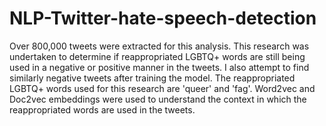 # NLP-Twitter-hate-speech-detection
Over 800,000 tweets were extracted for this analysis. This research was undertaken to determine if reappropriated LGBTQ+ words are still being used in a negative or positive manner in the tweets. I also attempt to find similarly negative tweets after training the model. The reappropriated LGBTQ+ words used for this research are 'queer' and 'fag'.
Word2vec and Doc2vec embeddings were used to understand the context in which the reappropriated words are used in the tweets. 
